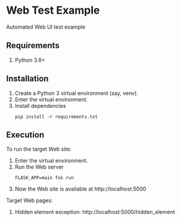 # Web Test Example

Automated Web UI test example

## Requirements

1. Python 3.8+


## Installation

1. Create a Python 3 virtual environment (say, venv).
1. Enter the virtual environment.
1. Install dependencies
   ```shell
   pip install -r requirements.txt
   ```

## Execution

To run the target Web site:

1. Enter the virtual environment.
1. Run the Web server
   ```shell
   FLASK_APP=main fsk run
   ```
1. Now the Web site is available at http://localhost:5000

Target Web pages:

1. Hidden element exception: http://localhost:5000/hidden_element